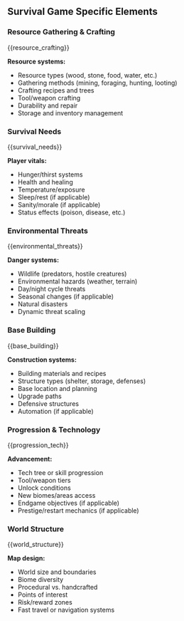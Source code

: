 ## Survival Game Specific Elements

### Resource Gathering & Crafting

{{resource_crafting}}

**Resource systems:**

- Resource types (wood, stone, food, water, etc.)
- Gathering methods (mining, foraging, hunting, looting)
- Crafting recipes and trees
- Tool/weapon crafting
- Durability and repair
- Storage and inventory management

### Survival Needs

{{survival_needs}}

**Player vitals:**

- Hunger/thirst systems
- Health and healing
- Temperature/exposure
- Sleep/rest (if applicable)
- Sanity/morale (if applicable)
- Status effects (poison, disease, etc.)

### Environmental Threats

{{environmental_threats}}

**Danger systems:**

- Wildlife (predators, hostile creatures)
- Environmental hazards (weather, terrain)
- Day/night cycle threats
- Seasonal changes (if applicable)
- Natural disasters
- Dynamic threat scaling

### Base Building

{{base_building}}

**Construction systems:**

- Building materials and recipes
- Structure types (shelter, storage, defenses)
- Base location and planning
- Upgrade paths
- Defensive structures
- Automation (if applicable)

### Progression & Technology

{{progression_tech}}

**Advancement:**

- Tech tree or skill progression
- Tool/weapon tiers
- Unlock conditions
- New biomes/areas access
- Endgame objectives (if applicable)
- Prestige/restart mechanics (if applicable)

### World Structure

{{world_structure}}

**Map design:**

- World size and boundaries
- Biome diversity
- Procedural vs. handcrafted
- Points of interest
- Risk/reward zones
- Fast travel or navigation systems
